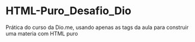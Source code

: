 # HTML-Puro_Desafio_Dio
Prática do curso da Dio.me, usando apenas as tags da aula para construir uma materia com HTML puro

